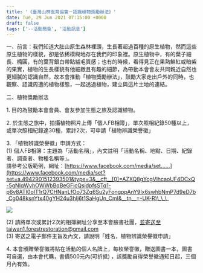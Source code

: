 ```yaml
---
title: '《臺灣山林復育協會－認識植物獎勵辦法》'
date: Tue, 29 Jun 2021 07:15:00 +0000
draft: false
tags: ['--活動簡章', '活動訊息']
---
```


一、前言：我們知道大肚山原生森林裡頭，生長著超過百種的原生植物，然而這些原生植物的樣貌，卻是依稀模糊地存在我們的印象裡。原生植物中，有的葉子細長、橢圓，有的葉背銀白帶點絨毛質感；也有的時候，看得見正在果熟鮮紅或暗紫的果實，植物的生長樣貌有他細緻且有趣的細節，為帶動本會會友共同親近自然也更細膩的認識自然，故本會推動「植物獎勵辦法」，鼓勵大家走出戶外的同時，也觀察、認識周遭的植物樣態，一起透過植物，建立與這片土地的連結。

二、植物獎勵辦法

1\. 目的為鼓勵本會會員、會友參加生態之旅及認識植物。

2\. 於生態之旅中，拍攝植物照片上傳「個人FB相簿」，單次照相紀錄50種以上，或單次照相紀錄達30種，累計2次，可申請「植物辨識榮譽徽」

3\. 「植物辨識榮譽徽」申請方式：  
(1) 個人FB相簿：主題為「活動名稱」，內文註明「活動名稱、地點、日期、紀錄者、調查者、物種名稱等」。  
請參考公版範例，網址：[https://www.facebook.com/media/set......](https://www.facebook.com/media/set?set=a.4942901512393501&type=3&__cft__[0]=AZXQ8gYcgVlhcaoUF4DCxQ-5gNIqWvhOWWbBqBeGFicQsjdpfsSTq1-p6v8ATI0oIT1rQ7CHNanLfOo73Zq6Su2yFongppAnY9Ix6swhbNmP7d9eD7b_Cg048ksnYtx40gYH24u3hIj6t1SaHgUn_CmI&__tn__=-UK-R)\_\_\_

![](https://www.reforestation.tw/wp-content/uploads/2021/06/圖片1-1.png)

(2) 請將單次或累計2次的相簿網址分享至本會臉書社團，並寄送至taiwan1.forestrestoration@gmail.com  
(3) 寄送之電子郵件主旨及內文，請說明「姓名，植物辨識榮譽徽申請」

4\. 本會頒贈榮譽徽將貼在活動的個人名牌上，每枚榮譽徽，贈送圖書一本，圖書可自選，由本會代購，書價500元內(可折抵) ，該獎勵自得榮譽徽通知日起，三個月內有效。
